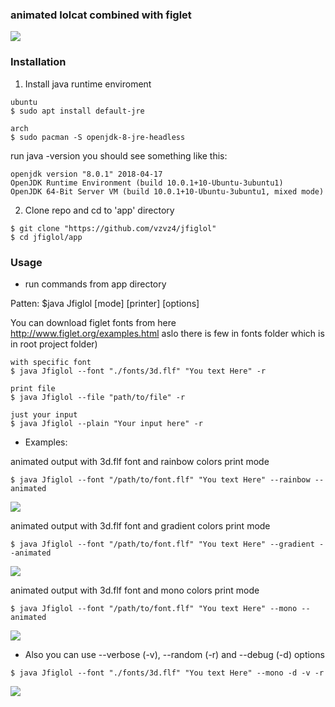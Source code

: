 ### animated lolcat combined with figlet

<img src="https://github.com/vzvz4/jfiglol/blob/master/img/g.gif"/>

### Installation
1. Install java runtime enviroment
```
ubuntu
$ sudo apt install default-jre

arch
$ sudo pacman -S openjdk-8-jre-headless
```
run java -version you should see something like this:
```
openjdk version "8.0.1" 2018-04-17
OpenJDK Runtime Environment (build 10.0.1+10-Ubuntu-3ubuntu1)
OpenJDK 64-Bit Server VM (build 10.0.1+10-Ubuntu-3ubuntu1, mixed mode)
```
2. Clone repo and cd to 'app' directory
```
$ git clone "https://github.com/vzvz4/jfiglol"
$ cd jfiglol/app
```

### Usage
 - run commands from app directory

Patten:
$java Jfiglol \[mode\] \[printer\] \[options\]

You can download figlet fonts from here http://www.figlet.org/examples.html aslo there is few in fonts folder which is in root project folder) 
```
with specific font
$ java Jfiglol --font "./fonts/3d.flf" "You text Here" -r

print file
$ java Jfiglol --file "path/to/file" -r

just your input
$ java Jfiglol --plain "Your input here" -r
```
 - Examples:

 animated output with 3d.flf font and rainbow colors print mode
 ```
$ java Jfiglol --font "/path/to/font.flf" "You text Here" --rainbow --animated
```
<img src="https://github.com/vzvz4/jfiglol/blob/master/img/rainbow.gif"/>

animated output with 3d.flf font and gradient colors print mode
 ```
$ java Jfiglol --font "/path/to/font.flf" "You text Here" --gradient --animated  
```
<img src="https://github.com/vzvz4/jfiglol/blob/master/img/gradient.gif"/>

animated output with 3d.flf font and mono colors print mode
 ```
$ java Jfiglol --font "/path/to/font.flf" "You text Here" --mono --animated 
```
<img src="https://github.com/vzvz4/jfiglol/blob/master/img/mono.gif"/>

 - Also you can use --verbose (-v), --random (-r) and --debug (-d) options
```
$ java Jfiglol --font "./fonts/3d.flf" "You text Here" --mono -d -v -r
```
<img src="https://github.com/vzvz4/jfiglol/blob/master/img/help.png"/>